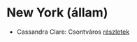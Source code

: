 # New York (állam)

- Cassandra Clare: Csontváros [részletek](../_details/Cassandra%20Clare.md#id_635)